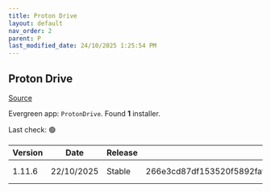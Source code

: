 ```yaml
---
title: Proton Drive
layout: default
nav_order: 2
parent: P
last_modified_date: 24/10/2025 1:25:54 PM
---
```


## Proton Drive

[Source](https://proton.me/drive/)

Evergreen app: `ProtonDrive`. Found **1** installer.

Last check: 🟢

| Version | Date       | Release | Sha512                                                                                                                           | Type | URI                                                                                                                                                                                |
| ------- | ---------- | ------- | -------------------------------------------------------------------------------------------------------------------------------- | ---- | ---------------------------------------------------------------------------------------------------------------------------------------------------------------------------------- |
| 1.11.6  | 22/10/2025 | Stable  | 266e3cd87df153520f5892fafa575734b56ffdeb7f66828436b65d82c359fbe6532f337d9a38dfc848ed6cf38ac3e242945d4bf9ad7981bb5f3cb9f67cda0d6f | exe  | [https://proton.me/download/drive/windows/1.11.6/x64/Proton%20Drive%20Setup%201.11.6.exe](https://proton.me/download/drive/windows/1.11.6/x64/Proton%20Drive%20Setup%201.11.6.exe) |
